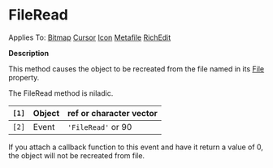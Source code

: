 




<h1 class="heading"><span class="name">FileRead</span></h1>

Applies To: [Bitmap](./bitmap.md) [Cursor](./cursor.md) [Icon](./icon.md) [Metafile](./metafile.md) [RichEdit](./richedit.md)


**Description**


This method causes the object to be recreated from the file named in its [File](./file.md) property.


The FileRead method is niladic.


| `[1]` | Object | ref or character vector |
| --- | --- | ---  |
| `[2]` | Event | `'FileRead'` or 90 |


If you attach a callback function to this event and have it return a value of 0, the object will not be recreated from file.



